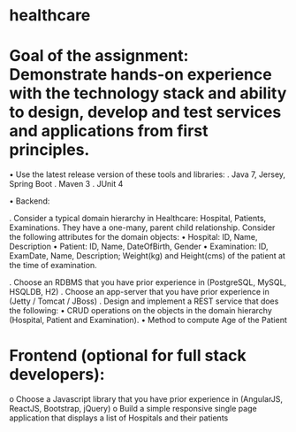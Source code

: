 # healthcare

# Goal of the assignment:  Demonstrate hands-on experience with the technology stack and ability to design, develop and test services and applications from first principles. 

•	Use the latest release version of these tools and libraries:
.	Java 7, Jersey, Spring Boot
.	Maven 3
.	JUnit 4

•	Backend:

.	Consider a typical domain hierarchy in Healthcare: Hospital, Patients, Examinations. They have a one-many, parent child relationship. Consider the following attributes for the domain objects:
	•	Hospital: ID, Name, Description
	•	Patient: ID, Name, DateOfBirth, Gender
	•	Examination: ID, ExamDate, Name, Description; Weight(kg) and Height(cms) of the patient at the time of examination.

.	Choose an RDBMS that you have prior experience in (PostgreSQL, MySQL, HSQLDB, H2)
.	Choose an app-server that you have prior experience in (Jetty / Tomcat / JBoss)
.	Design and implement a REST service that does the following:
	•	CRUD operations on the objects in the domain hierarchy (Hospital, Patient and Examination).
	•	Method to compute Age of the Patient
	
#	Frontend (optional for full stack developers):
o	Choose a Javascript library that you have prior experience in (AngularJS, ReactJS, Bootstrap, jQuery)
o	Build a simple responsive single page application that displays a list of Hospitals and their patients
